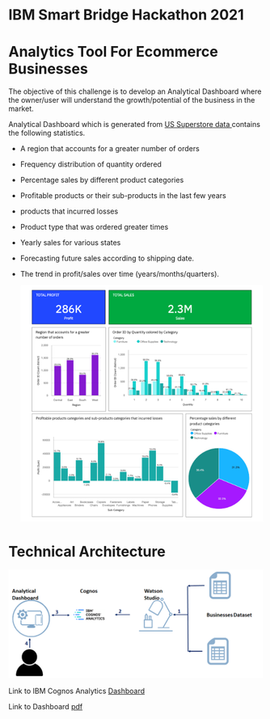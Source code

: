 <!-- # SBSPS-Challenge-5520-Analytics-Tool-For-Ecommerce-businesses -->
# IBM Smart Bridge Hackathon 2021
# Analytics Tool For Ecommerce Businesses

The objective of this challenge is to develop an Analytical Dashboard where the owner/user will understand the growth/potential of the business in the market.

Analytical Dashboard which is generated from [US Superstore data ](https://www.kaggle.com/juhi1994/superstore-analysis) contains the following statistics.


- A region that accounts for a greater number of orders
- Frequency distribution of quantity ordered  
- Percentage sales by different product categories 
- Profitable products or their sub-products in the last few years 
- products  that incurred losses
- Product type that was ordered greater times 
- Yearly sales for various states
- Forecasting future sales according to shipping date.
- The trend in profit/sales over time (years/months/quarters).

  ![Dashboard](Dashboard.png)

# Technical Architecture
![Technical-Architecture](Technical-Architecture.png)

Link to IBM Cognos Analytics [Dashboard](https://us1.ca.analytics.ibm.com/bi/?perspective=dashboard&pathRef=.my_folders%2FDASHBOARD&action=view&mode=dashboard&subView=model0000017b9c8c7157_00000001)

Link to Dashboard [pdf](Dashboard.pdf)


